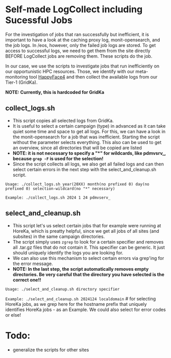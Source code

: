 # Self-made LogCollect including Sucessful Jobs
For the investigation of jobs that ran successfully but inefficient, it is important to have a look at the caching proxy log, monit-opensearch, and the job logs.
In /eos, however, only the failed job logs are stored.
To get access to successful logs, we need to get them from the site directly BEFORE LogCollect jobs are removing them.
These scripts do the job.

In our case, we use the scripts to investigate jobs that run inefficiently on our opportunistic HPC resources.
Those, we identify with our meta-monitoring tool [HappyFace4](https://hf.etp.kit.edu/) and then collect the available logs from our Tier-1 (GridKa).

**NOTE: Currently, this is hardcoded for GridKa**

## collect_logs.sh
- This script copies all selected logs from GridKa.
- It is useful to select a certain campaign (type) in advanced as it can take quiet some time and space to get all logs. For this, we can have a look in the monit-opensearch for a job that was inefficient. Starting the script without the <selection> parameter selects everything. This also can be used to get an overview, since all directories that will be copied are listed
- **NOTE: it is not necessary to specify a "*" for wildcards, like pdmvsrv_, because `grep -F` is used for the selection!**
- Since the script collects all logs, we also get all failed logs and can then select certain errors in the next step with the select_and_cleanup.sh script.

`Usage: ./collect_logs.sh year(20XX) month(no prefixed 0) day(no prefixed 0) selection-wildcard(no "*" necessary)`

`Example: ./collect_logs.sh 2024 1 24 pdmvserv_`

## select_and_cleanup.sh
- This script let's us select certain jobs that for example were running at HoreKa, which is preatty helpful, since we get all jobs of all sites (and subsites) in the same campaign directories.
- The script simply uses `zgrep` to look for a certain specifier and removes all .tar.gz files that do not contain it. This specifier can be generic. It just should uniquely identify the logs you are looking for.
- We can also use this mechanism to select certain errors via grep'ing for the error message.
- **NOTE: In the last step, the script automatically removes empty directories. Be very careful that the directory you have selected is the correct one!!**

`Usage: ./select_and_cleanup.sh directory specifier`

`Example: ./select_and_cleanup.sh 2024124 localdomain` # for selecting HoreKa jobs, as we grep here for the hostname prefix that uniquely identifies HoreKa jobs - as an Example. We could also select for error codes or else!

# Todo:
- generalize the scripts for other sites

